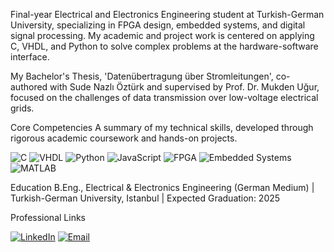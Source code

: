 Final-year Electrical and Electronics Engineering student at Turkish-German University, specializing in FPGA design, embedded systems, and digital signal processing. My academic and project work is centered on applying C, VHDL, and Python to solve complex problems at the hardware-software interface.   

My Bachelor's Thesis, 'Datenübertragung über Stromleitungen', co-authored with Sude Nazlı Öztürk and supervised by Prof. Dr. Mukden Uğur, focused on the challenges of data transmission over low-voltage electrical grids.

Core Competencies
A summary of my technical skills, developed through rigorous academic coursework and hands-on projects.   

<p align="left">
<img src="https://img.shields.io/badge/C-A8B9CC?style=for-the-badge&logo=c&logoColor=white" alt="C"/>
<img src="https://img.shields.io/badge/VHDL-0078D7?style=for-the-badge" alt="VHDL"/>
<img src="https://img.shields.io/badge/Python-3776AB?style=for-the-badge&logo=python&logoColor=white" alt="Python"/>
<img src="https://img.shields.io/badge/JavaScript-F7DF1E?style=for-the-badge&logo=javascript&logoColor=black" alt="JavaScript"/>



<img src="https://img.shields.io/badge/FPGA-DA1B2B?style=for-the-badge" alt="FPGA"/>
<img src="https://img.shields.io/badge/Embedded%20Systems-00599C?style=for-the-badge" alt="Embedded Systems"/>
<img src="https://img.shields.io/badge/MATLAB-0076A8?style=for-the-badge&logo=mathworks&logoColor=white" alt="MATLAB"/>
</p>

Education
B.Eng., Electrical & Electronics Engineering (German Medium) | Turkish-German University, Istanbul | Expected Graduation: 2025    

Professional Links
<p align="left">
<a href="https://linkedin.com/in/alperen-oncul" target="_blank"><img src="https://img.shields.io/badge/LinkedIn-0077B5?style=for-the-badge&logo=linkedin&logoColor=white" alt="LinkedIn"/></a>
<a href="mailto:alperen.oncul@ieee.com"><img src="https://img.shields.io/badge/Email-D14836?style=for-the-badge&logo=gmail&logoColor=white" alt="Email"/></a>
</p>
